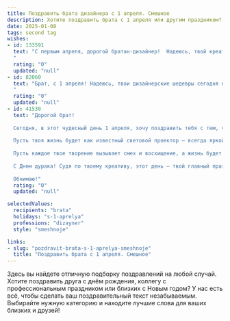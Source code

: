 ```yaml
---
title: Поздравить брата дизайнера с 1 апреля. Смешное
description: Хотите поздравить брата с 1 апреля или другим праздником? Наш ИИ создаст незабываемое поздравление, а вы обязательно выделитесь среди других.  
date: 2025-01-08
tags: second tag
wishes:
- id: 133591
  text: "С первым апреля, дорогой братан-дизайнер!  Надеюсь, твой креатив сегодня не ограничится только шутками –  желаю тебе настолько крутых идей, что конкуренты обзавидуются и  сделают тебе  заказ на дизайн их собственных могил от зависти! 😉
  "
  rating: "0"
  updated: "null"
- id: 82060
  text: "Брат, с 1 апреля! Надеюсь, твои дизайнерские шедевры сегодня не окажутся плодом твоей богатой фантазии 😂
  "
  rating: "0"
  updated: "null"
- id: 41530
  text: "Дорогой брат!
  
  Сегодня, в этот чудесный день 1 апреля, хочу поздравить тебя с тем, что ты — настоящий дизайнер! Ты умеешь делать даже из самых обычных вещей шедевры, а иногда и веселые \"приколы\".
  
  Пусть твоя жизнь будет как известный световой проектор — всегда яркой и насыщенной, а клиенты — как веселые шутки в этот день: пусть их будет много, и они будут Запоминающимися! Главное, не забывай, что в мире дизайна, как и в жизни, всегда найдется место для красок, а иногда и для нестандартных решений (например, нарисовать слона в розовых тапочках для рекламы)!
  
  Пусть каждое твое творение вызывает смех и восхищение, а жизнь будет полна веселых сюрпризов. Не бойся шутить и экспериментировать — ты же дизайнер!
  
  С Днем дурака! Судя по твоему креативу, этот день — твой главный праздник!
  
  Обнимаю!"
  rating: "0"
  updated: "null"

selectedValues:
  recipients: "brata"
  holidays: "s-1-aprelya"
  professions: "dizayner"
  style: "smeshnoje"

links:
- slug: "pozdravit-brata-s-1-aprelya-smeshnoje"
  title: "Поздравить брата с 1 апреля. Смешное"
---
```


Здесь вы найдете отличную подборку поздравлений на любой случай.
Хотите поздравить друга с днём рождения, коллегу с профессиональным праздником или близких с Новым годом? У нас есть всё, чтобы сделать ваш поздравительный текст незабываемым. Выбирайте нужную категорию и находите лучшие слова для ваших близких и друзей!
